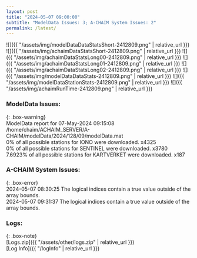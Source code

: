 ```yaml
---
layout: post
title: "2024-05-07 09:00:00"
subtitle: "ModelData Issues: 3; A-CHAIM System Issues: 2"
permalink: /latest/
---
```


![]({{ "/assets/img/modelDataDataStatsShort-2412809.png" | relative_url }})
![]({{ "/assets/img/achaimDataStatsShort-2412809.png" | relative_url }})
![]({{ "/assets/img/achaimDataStatsLong00-2412809.png" | relative_url }})
![]({{ "/assets/img/achaimDataStatsLong01-2412809.png" | relative_url }})
![]({{ "/assets/img/achaimDataStatsLong02-2412809.png" | relative_url }})
![]({{ "/assets/img/modelDataDataStats-2412809.png" | relative_url }})
![]({{ "/assets/img/modelDataStationStats-2412809.png" | relative_url }})
![]({{ "/assets/img/achaimRunTime-2412809.png" | relative_url }})


### ModelData Issues:  
  
{: .box-warning}  
 ModelData report for 07-May-2024 09:15:08   
 /home/chaim/ACHAIM_SERVER/A-CHAIM/modelData/2024/128/09/modelData.mat   
 0% of all possible stations for IONO were downloaded. x4325   
 0% of all possible stations for SENTINEL were downloaded. x3780   
 7.6923% of all possible stations for KARTVERKET were downloaded. x187   
  
### A-CHAIM System Issues:  
  
{: .box-error}  
2024-05-07 08:30:25 The logical indices contain a true value outside of the array bounds.  
2024-05-07 09:31:37 The logical indices contain a true value outside of the array bounds.  

### Logs:  
  
{: .box-note}  
[Logs.zip]({{ "/assets/other/logs.zip" | relative_url }})  
[Log Info]({{ "/logInfo" | relative_url }})  
